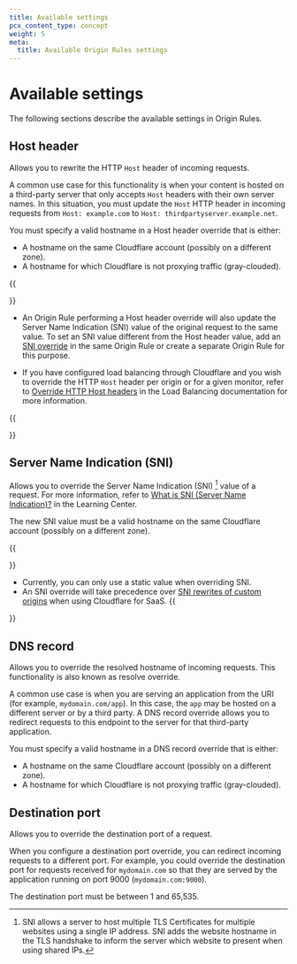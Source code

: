 ```yaml
---
title: Available settings
pcx_content_type: concept
weight: 5
meta:
  title: Available Origin Rules settings
---
```


# Available settings

The following sections describe the available settings in Origin Rules.

## Host header

Allows you to rewrite the HTTP `Host` header of incoming requests.

A common use case for this functionality is when your content is hosted on a third-party server that only accepts `Host` headers with their own server names. In this situation, you must update the `Host` HTTP header in incoming requests from `Host: example.com` to `Host: thirdpartyserver.example.net`.

You must specify a valid hostname in a Host header override that is either:

* A hostname on the same Cloudflare account (possibly on a different zone).
* A hostname for which Cloudflare is not proxying traffic (gray-clouded).

{{<Aside type="note" header="Notes">}}

* An Origin Rule performing a Host header override will also update the Server Name Indication (SNI) value of the original request to the same value. To set an SNI value different from the Host header value, add an [SNI override](#server-name-indication-sni) in the same Origin Rule or create a separate Origin Rule for this purpose.

* If you have configured load balancing through Cloudflare and you wish to override the HTTP `Host` header per origin or for a given monitor, refer to [Override HTTP Host headers](/load-balancing/additional-options/override-http-host-headers/) in the Load Balancing documentation for more information.

{{</Aside>}}

## Server Name Indication (SNI)

Allows you to override the Server Name Indication (SNI) [^1] value of a request. For more information, refer to [What is SNI (Server Name Indication)?](https://www.cloudflare.com/learning/ssl/what-is-sni/) in the Learning Center.

The new SNI value must be a valid hostname on the same Cloudflare account (possibly on a different zone).

{{<Aside type="note" header="Notes">}}
* Currently, you can only use a static value when overriding SNI.
* An SNI override will take precedence over [SNI rewrites of custom origins](/cloudflare-for-platforms/cloudflare-for-saas/start/advanced-settings/custom-origin/#sni-rewrites) when using Cloudflare for SaaS.
{{</Aside>}}

[^1]: SNI allows a server to host multiple TLS Certificates for multiple websites using a single IP address. SNI adds the website hostname in the TLS handshake to inform the server which website to present when using shared IPs.

## DNS record

Allows you to override the resolved hostname of incoming requests. This functionality is also known as resolve override.

A common use case is when you are serving an application from the URI (for example, `mydomain.com/app`). In this case, the `app` may be hosted on a different server or by a third party. A DNS record override allows you to redirect requests to this endpoint to the server for that third-party application.

You must specify a valid hostname in a DNS record override that is either:

* A hostname on the same Cloudflare account (possibly on a different zone).
* A hostname for which Cloudflare is not proxying traffic (gray-clouded).

## Destination port

Allows you to override the destination port of a request.

When you configure a destination port override, you can redirect incoming requests to a different port. For example, you could override the destination port for requests received for `mydomain.com` so that they are served by the application running on port 9000 (`mydomain.com:9000`).

The destination port must be between 1 and 65,535.
